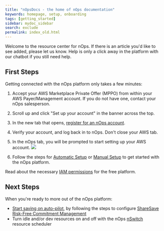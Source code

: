 ```yaml
---
title: "nOpsDocs - the home of nOps documentation"
keywords: homepage, setup, onboarding
tags: [getting_started]
sidebar: mydoc_sidebar
search: exclude
permalink: index_old.html
---
```

Welcome to the resource center for nOps.  If there is an article you'd like to see added, please let us know.  Help is only a click away in the platform with our chatbot if you still need help.

## First Steps ##

Getting connected with the nOps platform only takes a few minutes:  

1. Accept your AWS Marketplace Private Offer (MPPO) from within your AWS Payer/Management account.  If you do not have one, contact your nOps salesperson.
1. Scroll up and click "Set up your account" in the banner across the top.
1. In the new tab that opens, [register for an nOps account](https://app.nops.io/accounts/signup_user).
1. Verify your account, and log back in to nOps.  Don't close your AWS tab.
1. In the nOps tab, you will be prompted to start setting up your AWS account.
    ![](https://nops-docs-img.s3.amazonaws.com/gettingstarted/gs-onboardingwizard.png)

1. Follow the steps for [Automatic Setup](/onboarding-aws-with-automatic-setup.html) or [Manual Setup](/onboarding-aws-with-manual-setup) to get started with the nOps platform.

Read about the necessary [IAM permissions](/iam-policy-nops-free-platform.html) for the free platform.


## Next Steps ## 

When you're ready to more out of the nOps platform:
* [Start saving on auto-pilot](/sharesave-overview.html), by following the steps to configure [ShareSave Risk-Free Commitment Management](/rfcm-configure.html)
* Turn idle and/or dev resources on and off with the nOps [nSwitch](/solutions-using-eventbridge-with-nswitch-to-reduce-costs.html) resource scheduler


